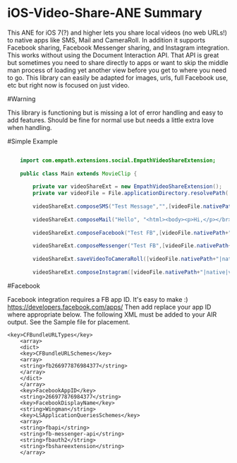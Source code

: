 # iOS-Video-Share-ANE Summary

This ANE for iOS 7(?) and higher lets you share local videos (no web URLs!) to native apps like SMS, Mail and CameraRoll. In addition it supports Facebook sharing, Facebook Messenger sharing, and Instagram integration. This works without using the Document Interaction API. That API is great but sometimes you need to share directly to apps or want to skip the middle man process of loading yet another view before you get to where you need to go. This library can easily be adapted for images, urls, full Facebook use, etc but right now is focused on just video.


#Warning

This library is functioning but is missing a lot of error handling and easy to add features. Should be fine for normal use but needs a little extra love when handling.


#Simple Example 

```actionscript

	import com.empath.extensions.social.EmpathVideoShareExtension;
	
	public class Main extends MovieClip {
		
		private var videoShareExt = new EmpathVideoShareExtension();
		private var videoFile = File.applicationDirectory.resolvePath( "videos/Test_Video.mp4");
		
		videoShareExt.composeSMS("Test Message","",[videoFile.nativePath+"|native|video/mp4|Video_Test"]);
		
		videoShareExt.composeMail("Hello", "<html><body><p>Hi,</p></br><p>This is a test message.</body></html>","test@email.com",[videoFile.nativePath+"|native|mp4|Video_Test"]);
		
		videoShareExt.composeFacebook("Test FB",[videoFile.nativePath+"|native|video/mp4|Video_Test"]);
		
		videoShareExt.composeMessenger("Test FB",[videoFile.nativePath+"|native|video/mp4|Video_Test"]);
		
		videoShareExt.saveVideoToCameraRoll([videoFile.nativePath+"|native|video/mp4|Video_Test"]);
		
		videoShareExt.composeInstagram([videoFile.nativePath+"|native|video/mp4|Video_Test"]);
```

#Facebook

Facebook integration requires a FB app ID. It's easy to make :) https://developers.facebook.com/apps/ Then add replace your app ID where appropriate below. The following XML must be added to your AIR output. See the Sample file for placement.

	
	<key>CFBundleURLTypes</key>
		<array>
  		<dict>
    	<key>CFBundleURLSchemes</key>
    	<array>
      	<string>fb266977876984377</string>
   		</array>
  		</dict>
		</array>
		<key>FacebookAppID</key>
		<string>266977876984377</string>
		<key>FacebookDisplayName</key>
		<string>Wingman</string>
		<key>LSApplicationQueriesSchemes</key>
		<array>
  		<string>fbapi</string>
  		<string>fb-messenger-api</string>
  		<string>fbauth2</string>
  		<string>fbshareextension</string>
		</array>
